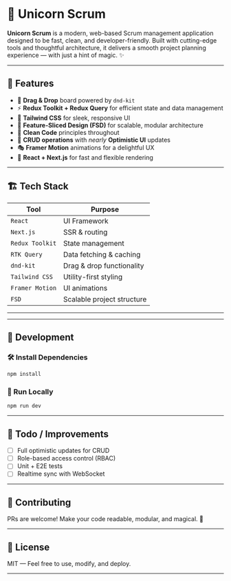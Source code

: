 # 🦄 Unicorn Scrum

**Unicorn Scrum** is a modern, web-based Scrum management application designed to be fast, clean, and developer-friendly. Built with cutting-edge tools and thoughtful architecture, it delivers a smooth project planning experience — with just a hint of magic. ✨

---

## 🚀 Features

* 🧩 **Drag & Drop** board powered by `dnd-kit`
* ⚡ **Redux Toolkit + Redux Query** for efficient state and data management
* 🎨 **Tailwind CSS** for sleek, responsive UI
* 🧱 **Feature-Sliced Design (FSD)** for scalable, modular architecture
* 🧼 **Clean Code** principles throughout
* 🔁 **CRUD operations** with *nearly* **Optimistic UI** updates
* 🎭 **Framer Motion** animations for a delightful UX
* 🔧 **React + Next.js** for fast and flexible rendering

---

## 🏗️ Tech Stack

| Tool            | Purpose                    |
| --------------- | -------------------------- |
| `React`         | UI Framework               |
| `Next.js`       | SSR & routing              |
| `Redux Toolkit` | State management           |
| `RTK Query`     | Data fetching & caching    |
| `dnd-kit`       | Drag & drop functionality  |
| `Tailwind CSS`  | Utility-first styling      |
| `Framer Motion` | UI animations              |
| `FSD`           | Scalable project structure |

---

---

## 🔧 Development

### 🛠️ Install Dependencies

```bash
npm install
```

### 🚀 Run Locally

```bash
npm run dev
```

---

## 🧪 Todo / Improvements

* [ ] Full optimistic updates for CRUD
* [ ] Role-based access control (RBAC)
* [ ] Unit + E2E tests
* [ ] Realtime sync with WebSocket

---

## 🤝 Contributing

PRs are welcome! Make your code readable, modular, and magical. 🌈

---

## 📜 License

MIT — Feel free to use, modify, and deploy.

---